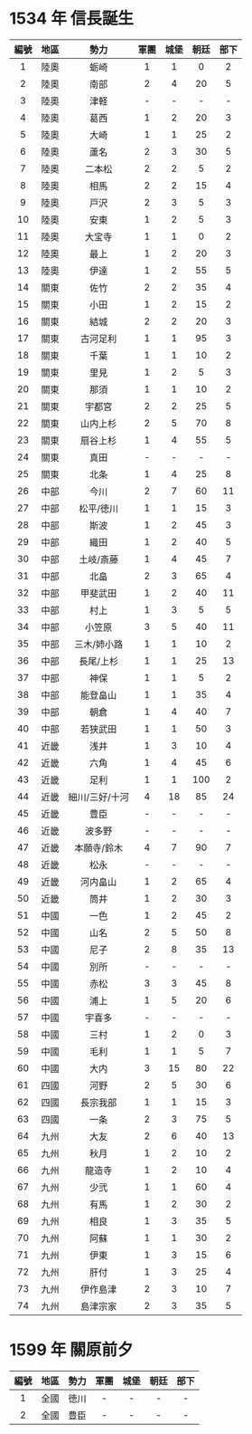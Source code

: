# 1534 年 信長誕生
|編號|地區|勢力|軍團|城堡|朝廷|部下
|:-:|:-:|:-:|:-:|:-:|:-:|:-:
|1|陸奧|蛎崎|1|1|0|2
|2|陸奧|南部|2|4|20|5
|3|陸奧|津軽|-|-|-|-
|4|陸奧|葛西|1|2|20|3
|5|陸奧|大崎|1|1|25|2
|6|陸奧|蘆名|2|3|30|5
|7|陸奧|二本松|2|2|5|2
|8|陸奧|相馬|2|2|15|4
|9|陸奧|戸沢|2|3|5|3
|10|陸奧|安東|1|2|5|3
|11|陸奧|大宝寺|1|1|0|2
|12|陸奧|最上|1|2|20|3
|13|陸奧|伊達|1|2|55|5
|14|關東|佐竹|2|2|35|4
|15|關東|小田|1|2|15|2
|16|關東|結城|2|2|20|3
|17|關東|古河足利|1|1|95|3
|18|關東|千葉|1|1|10|2
|19|關東|里見|1|2|5|3
|20|關東|那須|1|1|10|2
|21|關東|宇都宮|2|2|25|5
|22|關東|山内上杉|2|5|70|8
|23|關東|扇谷上杉|1|4|55|5
|24|關東|真田|-|-|-|-
|25|關東|北条|1|4|25|8
|26|中部|今川|2|7|60|11
|27|中部|松平/徳川|1|1|15|3
|28|中部|斯波|1|2|45|3
|29|中部|織田|1|2|40|5
|30|中部|土岐/斎藤|1|4|45|7
|31|中部|北畠|2|3|65|4
|32|中部|甲斐武田|1|2|40|11
|33|中部|村上|1|3|5|5
|34|中部|小笠原|3|5|40|11
|35|中部|三木/姉小路|1|1|10|2
|36|中部|長尾/上杉|1|1|25|13
|37|中部|神保|1|1|5|2
|38|中部|能登畠山|1|1|35|4
|39|中部|朝倉|1|4|40|7
|40|中部|若狭武田|1|1|50|3
|41|近畿|浅井|1|3|10|4
|42|近畿|六角|1|4|45|6
|43|近畿|足利|1|1|100|2
|44|近畿|細川/三好/十河|4|18|85|24
|45|近畿|豊臣|-|-|-|-
|46|近畿|波多野|-|-|-|-
|47|近畿|本願寺/鈴木|4|7|90|7
|48|近畿|松永|-|-|-|-
|49|近畿|河内畠山|1|2|65|4
|50|近畿|筒井|1|2|30|3
|51|中國|一色|1|2|45|2
|52|中國|山名|2|5|50|8
|53|中國|尼子|2|8|35|13
|54|中國|別所|-|-|-|-
|55|中國|赤松|3|3|45|8
|56|中國|浦上|1|5|20|6
|57|中國|宇喜多|-|-|-|-
|58|中國|三村|1|2|0|3
|59|中國|毛利|1|1|5|7
|60|中國|大内|3|15|80|22
|61|四國|河野|2|5|30|6
|62|四國|長宗我部|1|1|15|3
|63|四國|一条|2|3|75|5
|64|九州|大友|2|6|40|13
|65|九州|秋月|1|2|10|2
|66|九州|龍造寺|1|2|10|4
|67|九州|少弐|1|1|60|4
|68|九州|有馬|1|2|30|2
|69|九州|相良|1|3|35|5
|70|九州|阿蘇|1|1|30|2
|71|九州|伊東|1|3|15|6
|72|九州|肝付|1|3|25|4
|73|九州|伊作島津|2|3|10|7
|74|九州|島津宗家|2|3|35|5

# 1599 年 關原前夕
|編號|地區|勢力|軍團|城堡|朝廷|部下
|:-:|:-:|:-:|:-:|:-:|:-:|:-:
|1|全國|徳川|-|-|-|-
|2|全國|豊臣|-|-|-|-
